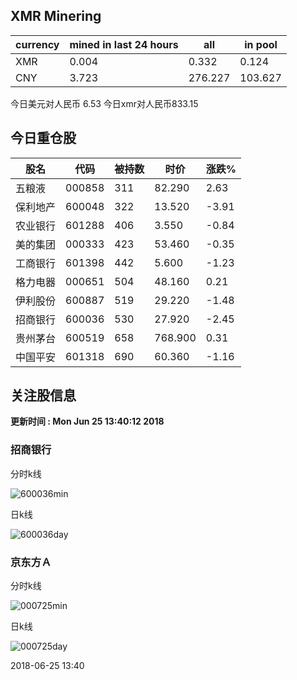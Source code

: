 ## XMR Minering

|currency|mined in last 24 hours|all|in pool|
|---|---|---|---|
|XMR|0.004|0.332|0.124|
|CNY|3.723|276.227|103.627|

今日美元对人民币 6.53	今日xmr对人民币833.15


## 今日重仓股 

|股名|代码|被持数|时价|涨跌%|
|---|---|---|---|---|
|五粮液|000858|311|82.290|2.63|
|保利地产|600048|322|13.520|-3.91|
|农业银行|601288|406|3.550|-0.84|
|美的集团|000333|423|53.460|-0.35|
|工商银行|601398|442|5.600|-1.23|
|格力电器|000651|504|48.160|0.21|
|伊利股份|600887|519|29.220|-1.48|
|招商银行|600036|530|27.920|-2.45|
|贵州茅台|600519|658|768.900|0.31|
|中国平安|601318|690|60.360|-1.16|

## 关注股信息
**更新时间 : Mon Jun 25 13:40:12 2018**
### 招商银行 
分时k线

![600036min](http://image.sinajs.cn/newchart/min/n/sh600036.gif)

日k线

![600036day](http://image.sinajs.cn/newchart/daily/n/sh600036.gif)

### 京东方Ａ 
分时k线

![000725min](http://image.sinajs.cn/newchart/min/n/sz000725.gif)

日k线

![000725day](http://image.sinajs.cn/newchart/daily/n/sz000725.gif)

2018-06-25 13:40